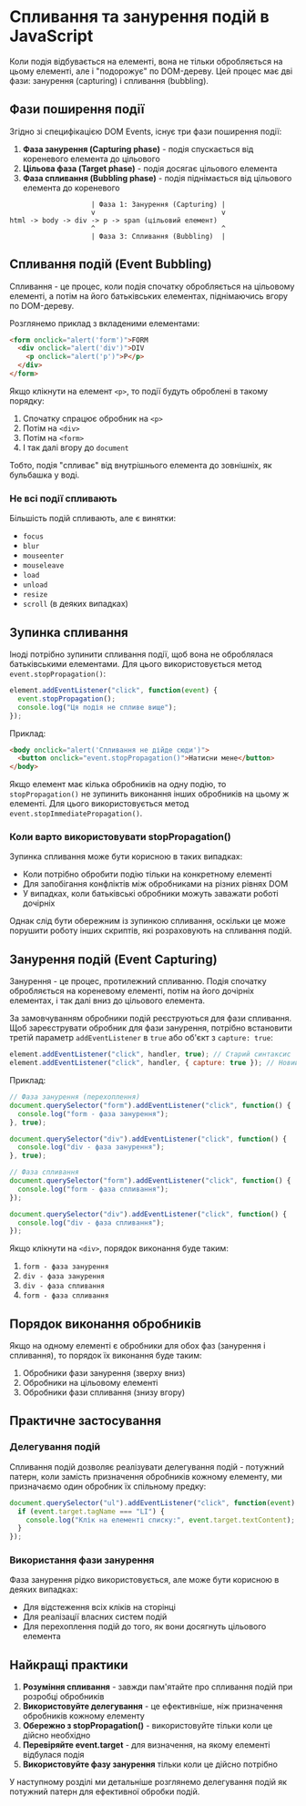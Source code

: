 # Спливання та занурення подій в JavaScript

Коли подія відбувається на елементі, вона не тільки обробляється на цьому елементі, але і "подорожує" по DOM-дереву. Цей процес має дві фази: занурення (capturing) і спливання (bubbling).

## Фази поширення події

Згідно зі специфікацією DOM Events, існує три фази поширення події:

1. **Фаза занурення (Capturing phase)** - подія спускається від кореневого елемента до цільового
2. **Цільова фаза (Target phase)** - подія досягає цільового елемента
3. **Фаза спливання (Bubbling phase)** - подія піднімається від цільового елемента до кореневого

```
                    | Фаза 1: Занурення (Capturing) |
                    v                               v
html -> body -> div -> p -> span (цільовий елемент)
                    ^                               ^
                    | Фаза 3: Спливання (Bubbling)  |
```

## Спливання подій (Event Bubbling)

Спливання - це процес, коли подія спочатку обробляється на цільовому елементі, а потім на його батьківських елементах, піднімаючись вгору по DOM-дереву.

Розглянемо приклад з вкладеними елементами:

```html
<form onclick="alert('form')">FORM
  <div onclick="alert('div')">DIV
    <p onclick="alert('p')">P</p>
  </div>
</form>
```

Якщо клікнути на елемент `<p>`, то події будуть оброблені в такому порядку:
1. Спочатку спрацює обробник на `<p>`
2. Потім на `<div>`
3. Потім на `<form>`
4. І так далі вгору до `document`

Тобто, подія "спливає" від внутрішнього елемента до зовнішніх, як бульбашка у воді.

### Не всі події спливають

Більшість подій спливають, але є винятки:
- `focus`
- `blur`
- `mouseenter`
- `mouseleave`
- `load`
- `unload`
- `resize`
- `scroll` (в деяких випадках)

## Зупинка спливання

Іноді потрібно зупинити спливання події, щоб вона не оброблялася батьківськими елементами. Для цього використовується метод `event.stopPropagation()`:

```javascript
element.addEventListener("click", function(event) {
  event.stopPropagation();
  console.log("Ця подія не спливе вище");
});
```

Приклад:

```html
<body onclick="alert('Спливання не дійде сюди')">
  <button onclick="event.stopPropagation()">Натисни мене</button>
</body>
```

Якщо елемент має кілька обробників на одну подію, то `stopPropagation()` не зупинить виконання інших обробників на цьому ж елементі. Для цього використовується метод `event.stopImmediatePropagation()`.

### Коли варто використовувати stopPropagation()

Зупинка спливання може бути корисною в таких випадках:
- Коли потрібно обробити подію тільки на конкретному елементі
- Для запобігання конфліктів між обробниками на різних рівнях DOM
- У випадках, коли батьківські обробники можуть заважати роботі дочірніх

Однак слід бути обережним із зупинкою спливання, оскільки це може порушити роботу інших скриптів, які розраховують на спливання подій.

## Занурення подій (Event Capturing)

Занурення - це процес, протилежний спливанню. Подія спочатку обробляється на кореневому елементі, потім на його дочірніх елементах, і так далі вниз до цільового елемента.

За замовчуванням обробники подій реєструються для фази спливання. Щоб зареєструвати обробник для фази занурення, потрібно встановити третій параметр `addEventListener` в `true` або об'єкт з `capture: true`:

```javascript
element.addEventListener("click", handler, true); // Старий синтаксис
element.addEventListener("click", handler, { capture: true }); // Новий синтаксис
```

Приклад:

```javascript
// Фаза занурення (перехоплення)
document.querySelector("form").addEventListener("click", function() {
  console.log("form - фаза занурення");
}, true);

document.querySelector("div").addEventListener("click", function() {
  console.log("div - фаза занурення");
}, true);

// Фаза спливання
document.querySelector("form").addEventListener("click", function() {
  console.log("form - фаза спливання");
});

document.querySelector("div").addEventListener("click", function() {
  console.log("div - фаза спливання");
});
```

Якщо клікнути на `<div>`, порядок виконання буде таким:
1. `form - фаза занурення`
2. `div - фаза занурення`
3. `div - фаза спливання`
4. `form - фаза спливання`

## Порядок виконання обробників

Якщо на одному елементі є обробники для обох фаз (занурення і спливання), то порядок їх виконання буде таким:
1. Обробники фази занурення (зверху вниз)
2. Обробники на цільовому елементі
3. Обробники фази спливання (знизу вгору)

## Практичне застосування

### Делегування подій

Спливання подій дозволяє реалізувати делегування подій - потужний патерн, коли замість призначення обробників кожному елементу, ми призначаємо один обробник їх спільному предку:

```javascript
document.querySelector("ul").addEventListener("click", function(event) {
  if (event.target.tagName === "LI") {
    console.log("Клік на елементі списку:", event.target.textContent);
  }
});
```

### Використання фази занурення

Фаза занурення рідко використовується, але може бути корисною в деяких випадках:
- Для відстеження всіх кліків на сторінці
- Для реалізації власних систем подій
- Для перехоплення подій до того, як вони досягнуть цільового елемента

## Найкращі практики

1. **Розуміння спливання** - завжди пам'ятайте про спливання подій при розробці обробників
2. **Використовуйте делегування** - це ефективніше, ніж призначення обробників кожному елементу
3. **Обережно з stopPropagation()** - використовуйте тільки коли це дійсно необхідно
4. **Перевіряйте event.target** - для визначення, на якому елементі відбулася подія
5. **Використовуйте фазу занурення** тільки коли це дійсно потрібно

У наступному розділі ми детальніше розглянемо делегування подій як потужний патерн для ефективної обробки подій.
